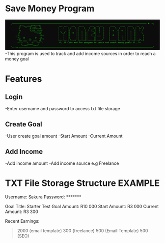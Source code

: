 # Save Money Program
![](https://github.com/Jinx0110/MoneySaveDraft1/blob/main/MoneySaveV1.png)
-This program is used to track and add income sources in order to reach a money goal

# Features
## Login
-Enter username and password to access txt file storage

## Create Goal
-User create goal amount
-Start Amount
-Current Amount

## Add Income
-Add income amount
-Add income source e.g Freelance

# TXT File Storage Structure EXAMPLE
Username: Sakura
Password: *******

Goal Title: Starter Test
Goal Amount: R10 000
Start Amount: R3 000
Current Amount: R3 300

Recent Earnings:
 > 2000 (email template)
 > 300 (freelance)
 > 500 (Email Template)
 > 500 (SEO)

